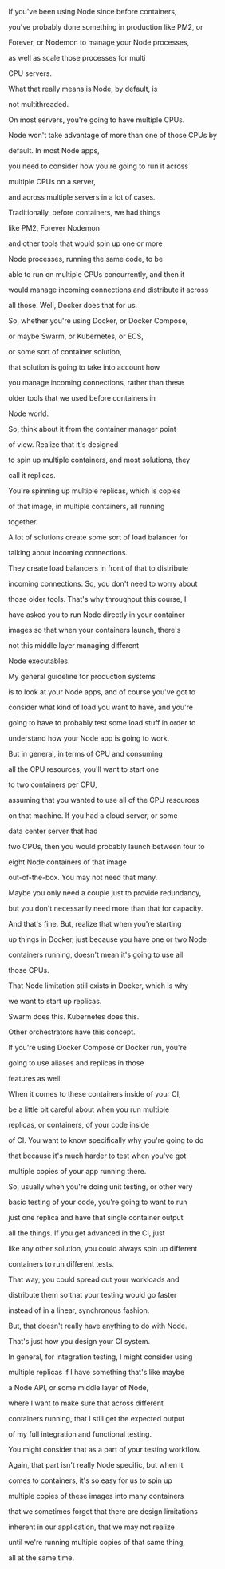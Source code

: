 If you've been using Node since before containers,

you've probably done something in production like PM2, or

Forever, or Nodemon to manage your Node processes,

as well as scale those processes for multi

CPU servers.

What that really means is Node, by default, is

not multithreaded.

On most servers, you're going to have multiple CPUs.

Node won't take advantage of more than one of those CPUs by

default. In most Node apps,

you need to consider how you're going to run it across

multiple CPUs on a server,

and across multiple servers in a lot of cases.

Traditionally, before containers, we had things

like PM2, Forever Nodemon

and other tools that would spin up one or more

Node processes, running the same code, to be

able to run on multiple CPUs concurrently, and then it

would manage incoming connections and distribute it across

all those. Well, Docker does that for us.

So, whether you're using Docker, or Docker Compose,

or maybe Swarm, or Kubernetes, or ECS,

or some sort of container solution,

that solution is going to take into account how

you manage incoming connections, rather than these

older tools that we used before containers in

Node world.

So, think about it from the container manager point

of view. Realize that it's designed

to spin up multiple containers, and most solutions, they

call it replicas.

You're spinning up multiple replicas, which is copies

of that image, in multiple containers, all running

together.

A lot of solutions create some sort of load balancer for

talking about incoming connections.

They create load balancers in front of that to distribute

incoming connections. So, you don't need to worry about

those older tools. That's why throughout this course, I

have asked you to run Node directly in your container

images so that when your containers launch, there's

not this middle layer managing different

Node executables.

My general guideline for production systems

is to look at your Node apps, and of course you've got to

consider what kind of load you want to have, and you're

going to have to probably test some load stuff in order to

understand how your Node app is going to work.

But in general, in terms of CPU and consuming

all the CPU resources, you'll want to start one

to two containers per CPU,

assuming that you wanted to use all of the CPU resources

on that machine. If you had a cloud server, or some

data center server that had

two CPUs, then you would probably launch between four to

eight Node containers of that image

out-of-the-box. You may not need that many.

Maybe you only need a couple just to provide redundancy,

but you don't necessarily need more than that for capacity.

And that's fine. But, realize that when you're starting

up things in Docker, just because you have one or two Node

containers running, doesn't mean it's going to use all

those CPUs.

That Node limitation still exists in Docker, which is why

we want to start up replicas.

Swarm does this. Kubernetes does this.

Other orchestrators have this concept.

If you're using Docker Compose or Docker run, you're

going to use aliases and replicas in those

features as well.

When it comes to these containers inside of your CI,

be a little bit careful about when you run multiple

replicas, or containers, of your code inside

of CI. You want to know specifically why you're going to do

that because it's much harder to test when you've got

multiple copies of your app running there.

So, usually when you're doing unit testing, or other very

basic testing of your code, you're going to want to run

just one replica and have that single container output

all the things. If you get advanced in the CI, just

like any other solution, you could always spin up different

containers to run different tests.

That way, you could spread out your workloads and

distribute them so that your testing would go faster

instead of in a linear, synchronous fashion.

But, that doesn't really have anything to do with Node.

That's just how you design your CI system.

In general, for integration testing, I might consider using

multiple replicas if I have something that's like maybe

a Node API, or some middle layer of Node,

where I want to make sure that across different

containers running, that I still get the expected output

of my full integration and functional testing.

You might consider that as a part of your testing workflow.

Again, that part isn't really Node specific, but when it

comes to containers, it's so easy for us to spin up

multiple copies of these images into many containers

that we sometimes forget that there are design limitations

inherent in our application, that we may not realize

until we're running multiple copies of that same thing,

all at the same time.

